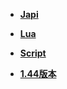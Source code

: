* [**Japi**](Japi/_sidebar)
* [**Lua**](Lua/_sidebar)
* [**Script**](Script/_sidebar)

* [**1.44版本**](1.44/_sidebar)